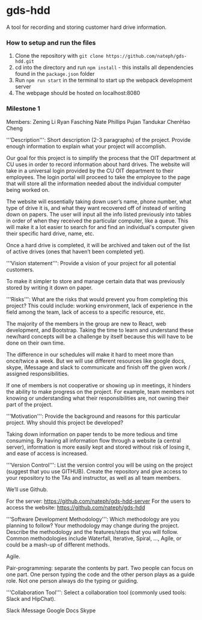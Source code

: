 # gds-hdd

A tool for recording and storing customer hard drive information.

### How to setup and run the files 

1. Clone the repository with `git clone https://github.com/nateph/gds-hdd.git`
2. cd into the directory and run `npm install` - this installs all dependencies found in the `package.json` folder
3. Run `npm run start` in the terminal to start up the webpack development server 
4. The webpage should be hosted on localhost:8080

### Milestone 1
					
Members: 
Zening Li
Ryan Fasching
Nate Phillips
Pujan Tandukar
ChenHao Cheng
		
'''Description''': 
Short description (2-3 paragraphs) of the project. Provide enough information to explain what your project will accomplish.

Our goal for this project is to simplify the process that the OIT department at CU uses in order to record information about hard drives. The website will take in a universal login provided by the CU OIT department to their employees. The login portal will proceed to take the employee to the page that will store all the information needed about the individual computer being worked on. 

The website will essentially taking down user’s name, phone number, what type of drive it is, and what they want recovered off of instead of writing down on papers. The user will input all the info listed previously into tables in order of when they received the particular computer, like a queue. This will make it a lot easier to search for and find an individual's computer given their specific hard drive, name, etc. 

Once a hard drive is completed, it will be archived and taken out of the list of active drives (ones that haven’t been completed yet).



'''Vision statement''': Provide a vision of your project for all potential customers.

To make it simpler to store and manage certain data that was previously stored by writing it down on paper. 



'''Risks''': 
What are the risks that would prevent you from completing this project? This could include: working environment, lack of experience in the field among the team, lack of access to a specific resource, etc.

The majority of the members in the group are new to React, web development, and Bootstrap. Taking the time to learn and understand these new/hard concepts will be a challenge by itself because this will have to be done on their own time. 

The difference in our schedules will make it hard to meet more than once/twice a week. But we will use different resources like google docs, skype, iMessage and slack to communicate and finish off the given work / assigned responsibilities.  

If one of members is not cooperative or showing up in meetings, it hinders the ability to make progress on the project. For example, team members not knowing or understanding what their responsibilities are, not owning their part of the project.



'''Motivation''':
Provide the background and reasons for this particular project. Why should this  project be developed?

Taking down information on paper tends to be more tedious and time consuming. By having all information flow through a website (a central server), information is more easily kept and stored without risk of losing it, and ease of access is increased.


'''Version Control''':
List the version control you will be using on the project (suggest that you use GITHUB). Create the repository and give access to your repository to the TAs and instructor, as well as all team members.

We’ll use Github.

For the server: https://github.com/nateph/gds-hdd-server
For the users to access the website: https://github.com/nateph/gds-hdd

	

'''Software Development Methodology''': 
Which methodology are you planning to follow? Your methodology may change during the project. Describe the methodology and the features/steps that you will follow. Common methodologies include Waterfall, Iterative, Spiral, ..., Agile, or could be a mash-up of different methods.

Agile.

Pair-programming: separate the contents by part. Two people can focus on one part. One person typing the code and the other person plays as a guide role. Not one person always do the typing or guiding.


'''Collaboration Tool''': 
Select a collaboration tool (commonly used tools: Slack and HipChat).

Slack
iMessage
Google Docs
Skype

